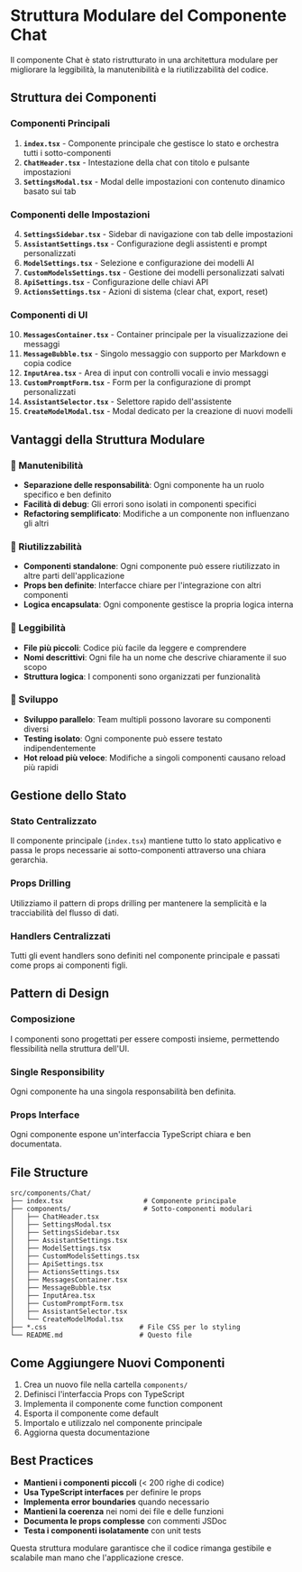 # Struttura Modulare del Componente Chat

Il componente Chat è stato ristrutturato in una architettura modulare per migliorare la leggibilità, la manutenibilità e la riutilizzabilità del codice.

## Struttura dei Componenti

### Componenti Principali

1. **`index.tsx`** - Componente principale che gestisce lo stato e orchestra tutti i sotto-componenti
2. **`ChatHeader.tsx`** - Intestazione della chat con titolo e pulsante impostazioni
3. **`SettingsModal.tsx`** - Modal delle impostazioni con contenuto dinamico basato sui tab

### Componenti delle Impostazioni

4. **`SettingsSidebar.tsx`** - Sidebar di navigazione con tab delle impostazioni
5. **`AssistantSettings.tsx`** - Configurazione degli assistenti e prompt personalizzati
6. **`ModelSettings.tsx`** - Selezione e configurazione dei modelli AI
7. **`CustomModelsSettings.tsx`** - Gestione dei modelli personalizzati salvati
8. **`ApiSettings.tsx`** - Configurazione delle chiavi API
9. **`ActionsSettings.tsx`** - Azioni di sistema (clear chat, export, reset)

### Componenti di UI

10. **`MessagesContainer.tsx`** - Container principale per la visualizzazione dei messaggi
11. **`MessageBubble.tsx`** - Singolo messaggio con supporto per Markdown e copia codice
12. **`InputArea.tsx`** - Area di input con controlli vocali e invio messaggi
13. **`CustomPromptForm.tsx`** - Form per la configurazione di prompt personalizzati
14. **`AssistantSelector.tsx`** - Selettore rapido dell'assistente
15. **`CreateModelModal.tsx`** - Modal dedicato per la creazione di nuovi modelli

## Vantaggi della Struttura Modulare

### 🔧 Manutenibilità
- **Separazione delle responsabilità**: Ogni componente ha un ruolo specifico e ben definito
- **Facilità di debug**: Gli errori sono isolati in componenti specifici
- **Refactoring semplificato**: Modifiche a un componente non influenzano gli altri

### 🔄 Riutilizzabilità
- **Componenti standalone**: Ogni componente può essere riutilizzato in altre parti dell'applicazione
- **Props ben definite**: Interfacce chiare per l'integrazione con altri componenti
- **Logica encapsulata**: Ogni componente gestisce la propria logica interna

### 📖 Leggibilità
- **File più piccoli**: Codice più facile da leggere e comprendere
- **Nomi descrittivi**: Ogni file ha un nome che descrive chiaramente il suo scopo
- **Struttura logica**: I componenti sono organizzati per funzionalità

### 🚀 Sviluppo
- **Sviluppo parallelo**: Team multipli possono lavorare su componenti diversi
- **Testing isolato**: Ogni componente può essere testato indipendentemente
- **Hot reload più veloce**: Modifiche a singoli componenti causano reload più rapidi

## Gestione dello Stato

### Stato Centralizzato
Il componente principale (`index.tsx`) mantiene tutto lo stato applicativo e passa le props necessarie ai sotto-componenti attraverso una chiara gerarchia.

### Props Drilling
Utilizziamo il pattern di props drilling per mantenere la semplicità e la tracciabilità del flusso di dati.

### Handlers Centralizzati
Tutti gli event handlers sono definiti nel componente principale e passati come props ai componenti figli.

## Pattern di Design

### Composizione
I componenti sono progettati per essere composti insieme, permettendo flessibilità nella struttura dell'UI.

### Single Responsibility
Ogni componente ha una singola responsabilità ben definita.

### Props Interface
Ogni componente espone un'interfaccia TypeScript chiara e ben documentata.

## File Structure

```
src/components/Chat/
├── index.tsx                    # Componente principale
├── components/                  # Sotto-componenti modulari
│   ├── ChatHeader.tsx
│   ├── SettingsModal.tsx
│   ├── SettingsSidebar.tsx
│   ├── AssistantSettings.tsx
│   ├── ModelSettings.tsx
│   ├── CustomModelsSettings.tsx
│   ├── ApiSettings.tsx
│   ├── ActionsSettings.tsx
│   ├── MessagesContainer.tsx
│   ├── MessageBubble.tsx
│   ├── InputArea.tsx
│   ├── CustomPromptForm.tsx
│   ├── AssistantSelector.tsx
│   └── CreateModelModal.tsx
├── *.css                       # File CSS per lo styling
└── README.md                   # Questo file
```

## Come Aggiungere Nuovi Componenti

1. Crea un nuovo file nella cartella `components/`
2. Definisci l'interfaccia Props con TypeScript
3. Implementa il componente come function component
4. Esporta il componente come default
5. Importalo e utilizzalo nel componente principale
6. Aggiorna questa documentazione

## Best Practices

- **Mantieni i componenti piccoli** (< 200 righe di codice)
- **Usa TypeScript interfaces** per definire le props
- **Implementa error boundaries** quando necessario
- **Mantieni la coerenza** nei nomi dei file e delle funzioni
- **Documenta le props complesse** con commenti JSDoc
- **Testa i componenti isolatamente** con unit tests

Questa struttura modulare garantisce che il codice rimanga gestibile e scalabile man mano che l'applicazione cresce.
